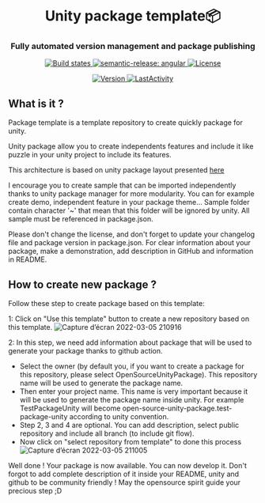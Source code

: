 <h1 align="center" style="border-bottom: none;">Unity package template📦 </h1>
<h3 align="center">Fully automated version management and package publishing</h3>
<p align="center">
  <a href="https://github.com/semantic-release/semantic-release/actions?query=workflow%3ATest+branch%3Amaster">
    <img alt="Build states" src="https://github.com/semantic-release/semantic-release/workflows/Test/badge.svg">
  </a>
  <a href="https://github.com/semantic-release/semantic-release/actions?query=workflow%3ATest+branch%3Amaster">
    <img alt="semantic-release: angular" src="https://img.shields.io/badge/semantic--release-angular-e10079?logo=semantic-release">
  </a>
  <a href="LICENSE">
    <img alt="License" src="https://img.shields.io/badge/License-MIT-blue.svg">
  </a>
</p>
<p align="center">
  <a href="package.json">
    <img alt="Version" src="https://img.shields.io/github/package-json/v/OpenSourceUnityPackage/PackageTemplate">
  </a>
  <a href="#LastActivity">
    <img alt="LastActivity" src="https://img.shields.io/github/last-commit/OpenSourceUnityPackage/PackageTemplate">
  </a>
</p>

## What is it ?
Package template is a template repository to create quickly package for unity.

Unity package allow you to create independents features and include it like puzzle in your unity project to include its features.

This architecture is based on unity package layout presented [here](https://docs.unity3d.com/Manual/cus-layout.html)

I encourage you to create sample that can be imported independently thanks to unity package manager for more modularity.
You can for example create demo, independent feature in your package theme...
Sample folder contain character '~' that mean that this folder will be ignored by unity.
All sample must be referenced in package.json.

Please don't change the license, and don't forget to update your changelog file and package version in package.json.
For clear information about your package, make a demonstration, add description in GitHub and information in README.

## How to create new package ?
Follow these step to create package based on this template:

1: Click on "Use this template" button to create a new repository based on this template.
![Capture d’écran 2022-03-05 210916](https://user-images.githubusercontent.com/55276408/156898721-99195bf3-02c1-41f5-9bc8-483a9b65c55a.png)

2: In this step, we need add information about package that will be used to generate your package thanks to github action.
- Select the owner (by default you, if you want to create a package for this repository, please select OpenSourceUnityPackage). This repository name will be used to generate the package name.
- Then enter your project name. This name is very important because it will be used to generate the package name inside unity. For example TestPackageUnity will become open-source-unity-package.test-package-unity according to unity convention.
- Step 2, 3 and 4 are optional. You can add description, select public repository and include all branch (to include git flow).
- Now click on "select repository from template" to done this process
![Capture d’écran 2022-03-05 211005](https://user-images.githubusercontent.com/55276408/156898722-cc3bf2aa-b6bd-44a1-9f74-a63d9543d1f1.png)

Well done ! Your package is now available. You can now develop it. Don't forgot to add complete description of it inside your README, unity and github to be community friendly ! May the opensource spirit guide your precious step ;D
